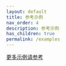 ```yaml
---
layout: default
title: 参考示例
nav_order: 4
description: 参考示例
has_children: true
permalink: /examples
---
```


[更多示例请参考](https://github.com/dx111/mm_convert/tree/main/examples)